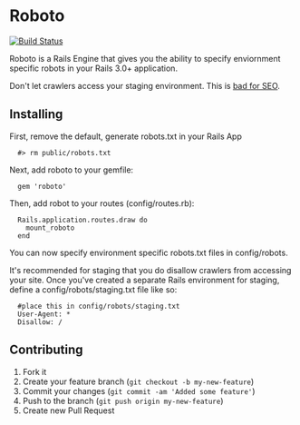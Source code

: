 # Roboto

[![Build Status](https://secure.travis-ci.org/LaunchWare/roboto.png)](http://travis-ci.org/LaunchWare/roboto)

Roboto is a Rails Engine that gives you the ability to specify enviornment specific robots in your Rails 3.0+ application.

Don't let crawlers access your staging environment. This is [bad for SEO](http://www.seomoz.org/learn-seo/duplicate-content).

## Installing

First, remove the default, generate robots.txt in your Rails App

```
  #> rm public/robots.txt
```

Next, add roboto to your gemfile:

```
  gem 'roboto'
```

Then, add robot to your routes (config/routes.rb):

```
  Rails.application.routes.draw do
    mount_roboto
  end
```

You can now specify environment specific robots.txt files in config/robots.

It's recommended for staging that you do disallow crawlers from accessing your site. Once you've created a separate Rails environment for staging, define a config/robots/staging.txt file like so:

```
  #place this in config/robots/staging.txt
  User-Agent: *
  Disallow: /
```

## Contributing

1. Fork it
2. Create your feature branch (`git checkout -b my-new-feature`)
3. Commit your changes (`git commit -am 'Added some feature'`)
4. Push to the branch (`git push origin my-new-feature`)
5. Create new Pull Request

